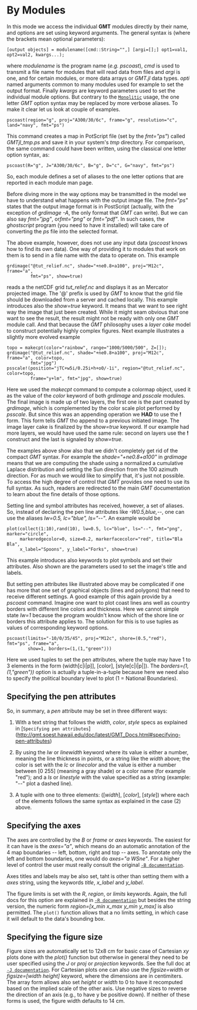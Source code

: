 # By Modules

In this mode we access the individual **GMT** modules directly by their name, and options are
set using keyword arguments. The general syntax is (where the brackets mean optional parameters):

    [output objects] = modulename([cmd::String="",] [argi=[];] opt1=val1, opt2=val2, kwargs...);

where *modulename* is the program name (*e.g. pscoast*), *cmd* is used to transmit a file name for
modules that will read data from files and *argi* is one, and for certain modules, or more data
arrays or *GMT.jl* data types. *opti* named arguments common to many modules used for example to
set the output format. Finally *kwargs* are keyword parameters used to set the individual module
options. But contrary to the [`Monolitic`](@ref) usage, the one letter *GMT* option syntax may be
replaced by more verbose aliases. To make it clear let us look at couple of examples.

    pscoast(region="g", proj="A300/30/6c", frame="g", resolution="c", land="navy", fmt="ps")

This command creates a map in PotScript file (set by the *fmt="ps"*) called *GMTjl_tmp.ps* and save
it in your system's *tmp* directory. For comparison, the same command could have been written, using
the classical one letter option syntax, as:

    pscoast(R="g", J="A300/30/6c", B="g", D="c", G="navy", fmt="ps")

So, each module defines a set of aliases to the one letter options that are reported in each module
man page.

Before diving more in the way options may be transmitted in the model we have to understand what
happens with the output image file. The *fmt="ps"* states that the output image format is in
PostScript (actually, with the exception of *grdimage -A*, the only format that *GMT* can write).
But we can also say *fmt="jpg"*, or*fmt="png"* or *fmt="pdf"*. In such cases, the *ghostscript*
program (you need to have it installed) will take care of converting the *ps* file into the selected
format.

The above example, however, does not use any input data (*pscoast* knows how to find its own data). One
way of providing it to modules that work on them is to send in a file name with the data to operate on.
This example

    grdimage("@tut_relief.nc", shade="+ne0.8+a100", proj="M12c", frame="a",
             fmt="ps", show=true)

reads a the netCDF grid *tut_relief.nc* and displays it as an Mercator projected image. The '@' prefix
is used by *GMT* to know that the grid file should be downloaded from a server and cached locally. This
example introduces also the *show=true* keyword. It means that we want to see right way the image that
just been created. While it might seam obvious that one want to see the result, the result might not be
ready with only one *GMT* module call. And that because the *GMT* philosophy uses a *layer cake*  model
to construct potentially highly complex figures. Next example illustrates a slightly more evolved
example

    topo = makecpt(color="rainbow", range="1000/5000/500", Z=[]);
    grdimage("@tut_relief.nc", shade="+ne0.8+a100", proj="M12c", frame="a", color=topo,
             fmt="jpg")
    psscale!(position="jTC+w5i/0.25i+h+o0/-1i", region="@tut_relief.nc", color=topo,
             frame="y+lm", fmt="jpg", show=true)

Here we used the *makecpt* command to compute a colormap object, used it as the value of the *color*
keyword of both *grdimage* and *psscale* modules. The final image is made up of two layers, the first
one is the part created by *grdimage*, which is complemented by the color scale plot performed by
*psscale*. But since this was an appending operation we **HAD** to use the **!** form. This form tells
*GMT* tho append to a previous initiated image. The image layer cake is finalized by the *show=true*
keyword. If our example had more layers, we would have used the same rule: second on layers use the
**!** construct and the last is signaled by *show=true*.

The examples above show also that we didn't completely get rid of the compact *GMT* syntax. For example
the *shade="+ne0.8+a100"* in *grdimage* means that we are computing the shade using a normalized a
cumulative Laplace distribution and setting the Sun direction from the 100 azimuth direction. For as much
we would like to simplify that, it's just not possible. To access the high degree of control that *GMT*
provides one need to use its full syntax. As such, readers are redirected to the main *GMT* documentation
to learn about the fine details of those options.

Setting line and symbol attributes has received, however, a set of aliases. So, instead of declaring the
pen line attributes like *-W0.5,blue,--*, one can use the aliases *lw=0.5, lc="blue", ls="--"*. An
example would be

    plot(collect(1:10),rand(10), lw=0.5, lc="blue", ls="--", fmt="png", marker="circle",
         markeredgecolor=0, size=0.2, markerfacecolor="red", title="Bla Bla",
         x_label="Spoons", y_label="Forks", show=true)

This example introduces also keywords to plot symbols and set their attributes. Also shown are the
parameters used to set the image's title and labels.

But setting pen attributes like illustrated above may be complicated if one has more that one set of
graphical objects (lines and polygons) that need to receive different settings. A good example of
this again provide by a *pscoast* command. Imagine one want to plot coast lines ans well as country
borders with different line colors and thickness. Here we cannot simple state *lw=1* because the
program wouldn't know which of the shore line or borders this attribute applies to. The solution for
this is to use tuples as values of corresponding keyword options.

    pscoast(limits="-10/0/35/45", proj="M12c", shore=(0.5,"red"), fmt="ps", frame="a",
            show=1, borders=(1,(1,"green")))

Here we used tuples to set the pen attributes, where the tuple may have 1 to 3 elements in the form
(width[c|i|p]], [color], [style[c|i|p|]). The *borders=(1,(1,"green"))* option is actually a
tuple-in-a-tuple because here we need also to specify the political boundary level to plot
(1 = National Boundaries).

## Specifying the pen attributes

So, in summary, a *pen* attribute may be set in three different ways:

1. With a text string that follows the *width*, *color*, *style* specs as explained in
   [`Specifying pen attributes`] (http://gmt.soest.hawaii.edu/doc/latest/GMT_Docs.html#specifying-pen-attributes)

2. By using the *lw* or *linewidth* keyword where its value is either a number, meaning the
   line thickness in points, or a string like the *width* above; the color is set with the
   *lc* or *linecolor* and the value is either a number between [0 255] (meaning a gray shade)
   or a color name (for example "red"); and a *ls* or *linestyle* with the value specified as
   a string (example: "--" plot a dashed line).

3. A tuple with one to three elements: ([*width*], [*color*], [*style*]) where each of the
   elements follows the same syntax as explained in the case (2) above.

## Specifying the axes

The axes are controlled by the *B* or *frame* or *axes* keywords. The easiest for it can have
is the *axes="a"*, which means do an automatic annotation of the 4 map boundaries
-- left, bottom, right and top -- axes. To annotate only the left and bottom boundaries, one
would do *axes="a WSne"*. For a higher level of control the user must really consult the original
[`-B documentation`](http://gmt.soest.hawaii.edu/doc/latest/gmt.html#b-full).

Axes titles and labels may be also set, taht is other than setting them with a *axes* string, using
the keywords *title*, *x_label* and *y_label*.

The figure limits is set with the *R*, *region*, or *limits*  keywords. Again, the full docs for this
option are explained in [`-R documentation`](http://gmt.soest.hawaii.edu/doc/latest/gmt.html#r-full)
but besides the string version, the numeric form *region=[x_min x_max y_min y_max]* is also permitted.
The ``plot()`` function allows that a no limits setting, in which case it will default to the
data's bounding box.

## Specifying the figure size

Figure sizes are automatically set to 12x8 cm for basic case of Cartesian *xy* plots done with the *plot()*
function but otherwise in general they need to be user specified using the *J* or *proj* or *projection*
keywords. See the full doc at [`-J documentation`](http://gmt.soest.hawaii.edu/doc/latest/gmt.html#j-full). 
For Cartesian plots one can also use the *figsize=width*  or *figsize=[width height]* keyword, where the
dimensions are in centimiters. The array form allows also set *height* or *width* to 0 to have it recomputed
based on the implied scale of the other axis. Use negative sizes to reverse the direction of an axis
(e.g., to have y be positive down). If neither of these forms is used, the figure width defaults to 14 cm.